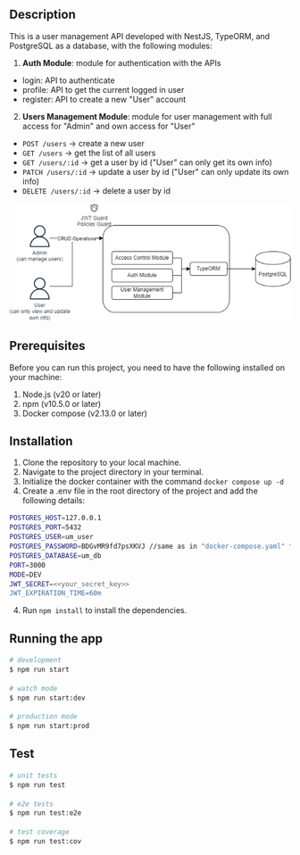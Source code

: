 ## Description

This is a user management API developed with NestJS, TypeORM, and PostgreSQL as a database, with the following modules:

1. **Auth Module**: module for authentication with the APIs
- login: API to authenticate
- profile: API to get the current logged in user
- register: API to create a new "User" account


2. **Users Management Module**: module for user management with full access for "Admin" and own access for "User"
- `POST /users` -> create a new user
- `GET /users` -> get the list of all users
- `GET /users/:id` -> get a user by id ("User" can only get its own info)
- `PATCH /users/:id` -> update a user by id ("User" can only update its own info)
- `DELETE /users/:id` -> delete a user by id

![image](user_management.png)

## Prerequisites

Before you can run this project, you need to have the following installed on your machine:

1. Node.js (v20 or later)
2. npm (v10.5.0 or later)
3. Docker compose (v2.13.0 or later)

## Installation

1. Clone the repository to your local machine.
2. Navigate to the project directory in your terminal.
3. Initialize the docker container with the command `docker compose up -d`
3. Create a .env file in the root directory of the project and add the following details:
```bash
POSTGRES_HOST=127.0.0.1
POSTGRES_PORT=5432
POSTGRES_USER=um_user
POSTGRES_PASSWORD=BDGvMR9fd7psXKVJ //same as in "docker-compose.yaml" file
POSTGRES_DATABASE=um_db
PORT=3000
MODE=DEV
JWT_SECRET=<<your_secret_key>>
JWT_EXPIRATION_TIME=60m
```
4. Run `npm install` to install the dependencies.



## Running the app

```bash
# development
$ npm run start

# watch mode
$ npm run start:dev

# production mode
$ npm run start:prod
```

## Test

```bash
# unit tests
$ npm run test

# e2e tests
$ npm run test:e2e

# test coverage
$ npm run test:cov
```
